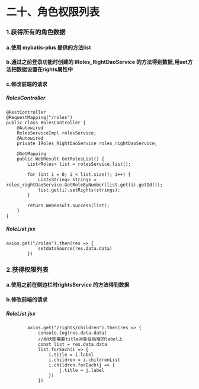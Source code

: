 # 二十、角色权限列表

### 1.获得所有的角色数据

#### a.使用 mybatis-plus 提供的方法list

#### b.通过之前登录功能时创建的 IRoles_RightDaoService 的方法得到数据,用set方法把数据设置在rights属性中

#### c.修改前端的请求

##### RolesController

```
@RestController
@RequestMapping("/roles")
public class RolesController {
    @Autowired
    RolesServiceImpl rolesService;
    @Autowired
    private IRoles_RightDaoService roles_rightDaoService;

    @GetMapping
    public WebResult GetRolesList() {
        List<Roles> list = rolesService.list();

        for (int i = 0; i < list.size(); i++) {
            List<String> strings = roles_rightDaoService.GetRoleByNumber(list.get(i).getId());
            list.get(i).setRights(strings);
        }

        return WebResult.success(list);
    }
}
```

##### RoleList.jsx

```
axios.get("/roles").then(res => {
            setdataSource(res.data.data)
        })
```

### 2.获得权限列表

#### a.使用之前在侧边栏时rightsService 的方法得到数据

#### b.修改前端的请求

##### RoleList.jsx

```
        axios.get("/rights/children").then(res => {
            console.log(res.data.data)
            //树状图需要title对象在后端的label上
            const list = res.data.data
            list.forEach(i => {
                i.title = i.label
                i.children = i.childrenList
                i.children.forEach(j => {
                    j.title = j.label
                })
            })
```
